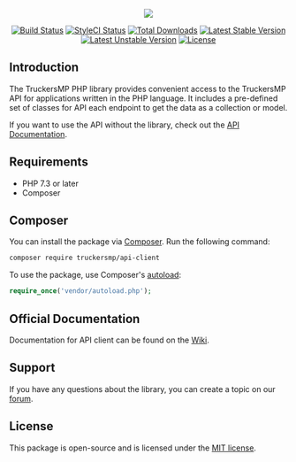 <p align="center"><img src="https://truckersmp.com/assets/img/truckersmp-logo-sm.png"></p>

<p align="center">
<a href="https://github.com/truckersmp/api-client/workflows/Run%20Tests/badge.svg"><img src="https://github.com/truckersmp/api-client/workflows/Run%20Tests/badge.svg" alt="Build Status"></a>
<a href="https://github.styleci.io/repos/57324164"><img src="https://github.styleci.io/repos/57324164/shield?branch=master" alt="StyleCI Status"></a>
<a href="https://packagist.org/packages/truckersmp/api-client"><img src="https://poser.pugx.org/truckersmp/api-client/downloads" alt="Total Downloads"></a>
<a href="https://packagist.org/packages/truckersmp/api-client"><img src="https://poser.pugx.org/truckersmp/api-client/v/stable" alt="Latest Stable Version"></a>
<a href="https://packagist.org/packages/truckersmp/api-client"><img src="https://poser.pugx.org/truckersmp/api-client/v/unstable" alt="Latest Unstable Version"></a>
<a href="https://packagist.org/packages/truckersmp/api-client"><img src="https://poser.pugx.org/truckersmp/api-client/license" alt="License"></a>
</p>

## Introduction

The TruckersMP PHP library provides convenient access to the TruckersMP API for applications written in the PHP
language. It includes a pre-defined set of classes for API each endpoint to get the data as a collection or model.

If you want to use the API without the library, check out the [API Documentation](https://stats.truckersmp.com/api).

## Requirements

- PHP 7.3 or later
- Composer

## Composer

You can install the package via [Composer](https://getcomposer.org). Run the following command:

```bash
composer require truckersmp/api-client
```

To use the package, use Composer's [autoload](https://getcomposer.org/doc/01-basic-usage.md#autoloading):

```php
require_once('vendor/autoload.php');
```

## Official Documentation

Documentation for API client can be found on the [Wiki](https://github.com/TruckersMP/API-Client/wiki).

## Support

If you have any questions about the library, you can create a topic on our [forum](https://forum.truckersmp.com/index.php?/forum/198-developer-portal/).

## License

This package is open-source and is licensed under the [MIT license](LICENSE.md).
